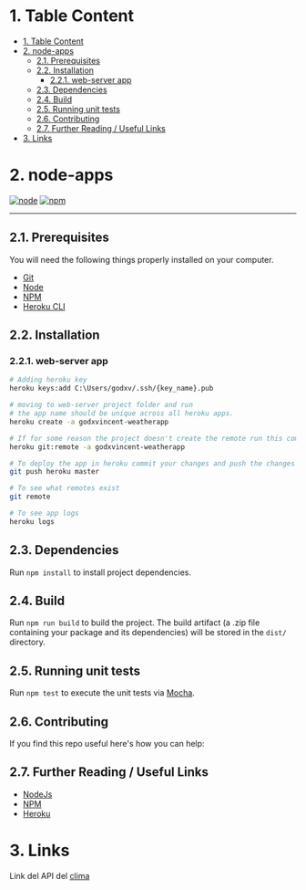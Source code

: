 # 1. Table Content

- [1. Table Content](#1-table-content)
- [2. node-apps](#2-node-apps)
  - [2.1. Prerequisites](#21-prerequisites)
  - [2.2. Installation](#22-installation)
    - [2.2.1. web-server app](#221-web-server-app)
  - [2.3. Dependencies](#23-dependencies)
  - [2.4. Build](#24-build)
  - [2.5. Running unit tests](#25-running-unit-tests)
  - [2.6. Contributing](#26-contributing)
  - [2.7. Further Reading / Useful Links](#27-further-reading--useful-links)
- [3. Links](#3-links)

# 2. node-apps

[![node](https://img.shields.io/badge/node-v14.16.1-yellow.svg)](https://nodejs.org)
[![npm](https://img.shields.io/badge/npm-v6.14.12-red.svg)](https://www.npmjs.com/)

---

## 2.1. Prerequisites

You will need the following things properly installed on your computer.

- [Git](http://git-scm.com/)
- [Node](https://nodejs.org)
- [NPM](https://www.npmjs.com/)
- [Heroku CLI](https://devcenter.heroku.com/articles/heroku-cli)

## 2.2. Installation

### 2.2.1. web-server app

```sh
# Adding heroku key
heroku keys:add C:\Users/godxv/.ssh/{key_name}.pub

# moving to web-server project folder and run
# the app name should be unique across all heroku apps.
heroku create -a godxvincent-weatherapp

# If for some reason the project doesn't create the remote run this command
heroku git:remote -a godxvincent-weatherapp

# To deploy the app in heroku commit your changes and push the changes to heroku
git push heroku master

# To see what remotes exist
git remote

# To see app logs
heroku logs

```

## 2.3. Dependencies

Run `npm install` to install project dependencies.

## 2.4. Build

Run `npm run build` to build the project. The build artifact (a .zip file containing your package and its dependencies) will be stored in the `dist/` directory.

## 2.5. Running unit tests

Run `npm test` to execute the unit tests via [Mocha](https://mochajs.org/).

## 2.6. Contributing

If you find this repo useful here's how you can help:

## 2.7. Further Reading / Useful Links

- [NodeJs](https://nodejs.org/en/about/)
- [NPM](https://www.npmjs.com/)
- [Heroku](https://www.heroku.com/)

# 3. Links

Link del API del [clima](https://weatherstack.com/)
